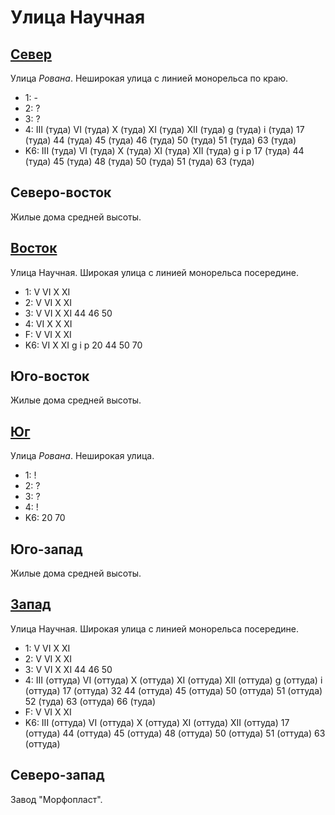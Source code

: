 # Улица Научная

## [Север](./520085.md)

Улица *Рована*.
Неширокая улица с линией монорельса по краю.

* 1:    -
* 2:    ?
* 3:    ?
* 4:    III (туда)  VI (туда)   X (туда)    XI (туда)   XII (туда)
        g (туда)    i (туда)
        17 (туда)   44 (туда)   45 (туда)   46 (туда)   50 (туда)
        51 (туда)   63 (туда)
* K6:   III (туда)  VI (туда)   X (туда)    XI (туда)   XII (туда)
        g   i   p
        17 (туда)   44 (туда)   45 (туда)   48 (туда)   50 (туда)   51 (туда)   63 (туда)

## Северо-восток

Жилые дома средней высоты.

## [Восток](./530090.md)

Улица Научная.
Широкая улица с линией монорельса посередине.

* 1:    V   VI  X   XI
* 2:    V   VI  X   XI
* 3:    V   VI  X   XI
        44  46  50
* 4:    VI  X   X   XI
* F:    V   VI  X   XI
* K6:   VI  X   XI
        g   i   p
        20  44  50  70

## Юго-восток

Жилые дома средней высоты.

## [Юг](./520100.md)

Улица *Рована*.
Неширокая улица.

* 1:    !
* 2:    ?
* 3:    ?
* 4:    !
* K6:   20  70

## Юго-запад

Жилые дома средней высоты.

## [Запад](./515090.md)

Улица Научная.
Широкая улица с линией монорельса посередине.

* 1:    V   VI  X   XI
* 2:    V   VI  X   XI
* 3:    V   VI  X   XI
        44  46  50
* 4:    III (оттуда)    VI (оттуда)     X (оттуда)      XI (оттуда) XII (оттуда)
        g (оттуда)      i (оттуда)
        17 (оттуда)     32      44 (оттуда)     45 (оттуда)     50 (оттуда)
        51 (оттуда)     52 (туда)       63 (оттуда)     66 (туда)
* F:    V   VI  X   XI
* K6:   III (оттуда)    VI (оттуда) X (оттуда)  XI (оттуда) XII (оттуда)
        17 (оттуда) 44 (оттуда) 45 (оттуда) 48 (оттуда) 50 (оттуда) 51 (оттуда) 63 (оттуда)

## Северо-запад

Завод "Морфопласт".
